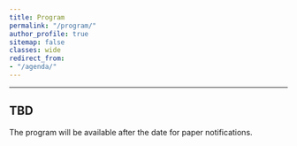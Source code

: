 ```yaml
---
title: Program
permalink: "/program/"
author_profile: true
sitemap: false
classes: wide
redirect_from:
- "/agenda/"
---
```


---

## TBD

The program will be available after the date for paper notifications.